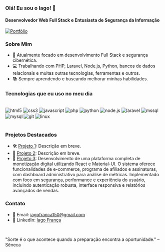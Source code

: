 ### Olá! Eu sou o Iago! 👋
#### Desenvolvedor Web Full Stack e Entusiasta de Segurança da Informação
[![Portfólio](https://img.shields.io/website-up-down-green-red/http/monip.org.svg)](https://iagofranca.com)
<br/>

### Sobre Mim
- 🚀 Atualmente focado em desenvolvimento Full Stack e segurança cibernética.
- 💻 Trabalhando com PHP, Laravel, Node.js, Python, bancos de dados relacionais e muitas outras tecnologias, ferramentas e outros.
- 📚 Sempre aprendendo e buscando melhorar minhas habilidades.
<!--
### Estatísticas do GitHub
![Iago GitHub stats](https://github-readme-stats.vercel.app/api?username=IagoFrancaZ&show_icons=true&theme=dracula&hide=contribs) <!-- Esconde contribuições -->

### Tecnologias que eu uso no meu dia
<div style="display: inline_block"><br/>
    <img align="center" alt="html5" src="https://img.shields.io/badge/HTML5-E34F26?style=for-the-badge&logo=html5&logoColor=white" />
    <img align="center" alt="css3" src="https://img.shields.io/badge/CSS3-1572B6?style=for-the-badge&logo=css3&logoColor=white" />
    <img align="center" alt="javascript" src="https://img.shields.io/badge/JavaScript-F7DF1E?style=for-the-badge&logo=javascript&logoColor=black" />
    <img align="center" alt="php" src="https://img.shields.io/badge/PHP-777BB4?style=for-the-badge&logo=php&logoColor=white" />
    <img align="center" alt="python" src="https://img.shields.io/badge/Python-14354C?style=for-the-badge&logo=python&logoColor=white" />
    <img align="center" alt="node.js" src="https://img.shields.io/badge/Node.js-43853D?style=for-the-badge&logo=node.js&logoColor=white" />
    <img align="center" alt="laravel" src="https://img.shields.io/badge/Laravel-FF2D20?style=for-the-badge&logo=laravel&logoColor=white" />
    <img align="center" alt="mssql" src="https://img.shields.io/badge/Microsoft_SQL_Server-CC2927?style=for-the-badge&logo=microsoft-sql-server&logoColor=white" />
    <img align="center" alt="mysql" src="https://img.shields.io/badge/MySQL-005C84?style=for-the-badge&logo=mysql&logoColor=white" />
    <img align="center" alt="git" src="https://img.shields.io/badge/Git-F05032?style=for-the-badge&logo=git&logoColor=white" />
    <img align="center" alt="linux" src="https://img.shields.io/badge/Linux-FCC624?style=for-the-badge&logo=linux&logoColor=black" />
</div>
<br/>

### Projetos Destacados
- 🛠️ [Projeto 1](https://github.com/IagoFrancaZ/projeto1): Descrição em breve.
- 🔐 [Projeto 2](https://github.com/IagoFrancaZ/projeto2): Descrição em breve.
- 🚀 [Projeto 3](https://github.com/IagoFrancaZ/money-system): Desenvolvimento de uma plataforma completa de monetização digital utilizando React e Material-UI. O sistema oferece funcionalidades de e-commerce, programa de afiliados e assinaturas, com dashboard administrativo para análise de métricas. Implementado com foco em segurança, performance e experiência do usuário, incluindo autenticação robusta, interface responsiva e relatórios avançados de vendas.

### Contato
- 📧 Email: [iagofranca150@gmail.com](mailto:iagofranca150@gmail.com)
- 💼 LinkedIn: [Iago França](https://linkedin.com/in/iagofranca)
<br/>

"Sorte é o que acontece quando a preparação encontra a oportunidade." – Sêneca
